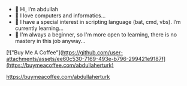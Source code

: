 - 👋 Hi, I’m abdullah
- 👀 I love computers and informatics...
- 🌱 I have a special interest in scripting language (bat, cmd, vbs). I’m currently learning...
- 💞️ I'm always a beginner, so I'm more open to learning, there is no mastery in this job anyway...

[!["Buy Me A Coffee"](https://github.com/user-attachments/assets/ee60c530-7169-493e-b796-299421e9187f](https://buymeacoffee.com/abdullaherturk)

https://buymeacoffee.com/abdullaherturk


<!---
abdullah-erturk/abdullah-erturk is a ✨ special ✨ repository because its `README.md` (this file) appears on your GitHub profile.
You can click the Preview link to take a look at your changes.
--->
